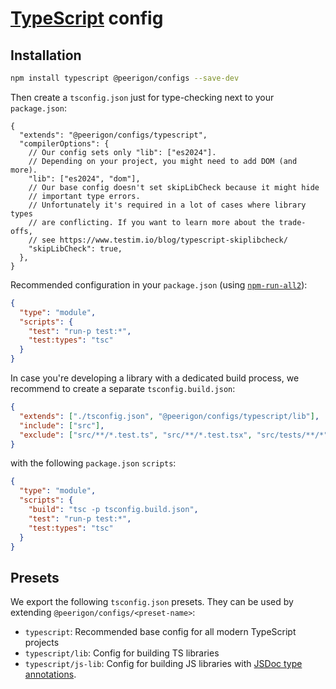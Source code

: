 # [TypeScript](https://www.typescriptlang.org/) config

## Installation

```sh
npm install typescript @peerigon/configs --save-dev
```

Then create a `tsconfig.json` just for type-checking next to your `package.json`:

```jsonc
{
  "extends": "@peerigon/configs/typescript",
  "compilerOptions": {
    // Our config sets only "lib": ["es2024"].
    // Depending on your project, you might need to add DOM (and more).
    "lib": ["es2024", "dom"],
    // Our base config doesn't set skipLibCheck because it might hide
    // important type errors.
    // Unfortunately it's required in a lot of cases where library types
    // are conflicting. If you want to learn more about the trade-offs,
    // see https://www.testim.io/blog/typescript-skiplibcheck/
    "skipLibCheck": true,
  },
}
```

Recommended configuration in your `package.json` (using [`npm-run-all2`](https://www.npmjs.com/package/npm-run-all2)):

```json
{
  "type": "module",
  "scripts": {
    "test": "run-p test:*",
    "test:types": "tsc"
  }
}
```

In case you're developing a library with a dedicated build process, we recommend to create a separate `tsconfig.build.json`:

```json
{
  "extends": ["./tsconfig.json", "@peerigon/configs/typescript/lib"],
  "include": ["src"],
  "exclude": ["src/**/*.test.ts", "src/**/*.test.tsx", "src/tests/**/*"]
}
```

with the following `package.json` `scripts`:

```json
{
  "type": "module",
  "scripts": {
    "build": "tsc -p tsconfig.build.json",
    "test": "run-p test:*",
    "test:types": "tsc"
  }
}
```

## Presets

We export the following `tsconfig.json` presets. They can be used by extending `@peerigon/configs/<preset-name>`:

- `typescript`: Recommended base config for all modern TypeScript projects
- `typescript/lib`: Config for building TS libraries
- `typescript/js-lib`: Config for building JS libraries with [JSDoc type annotations](https://www.typescriptlang.org/docs/handbook/jsdoc-supported-types.html).
